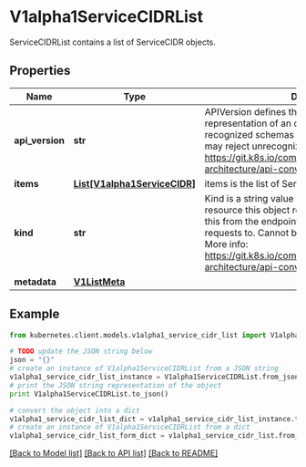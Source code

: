 # V1alpha1ServiceCIDRList

ServiceCIDRList contains a list of ServiceCIDR objects.

## Properties

Name | Type | Description | Notes
------------ | ------------- | ------------- | -------------
**api_version** | **str** | APIVersion defines the versioned schema of this representation of an object. Servers should convert recognized schemas to the latest internal value, and may reject unrecognized values. More info: https://git.k8s.io/community/contributors/devel/sig-architecture/api-conventions.md#resources | [optional] 
**items** | [**List[V1alpha1ServiceCIDR]**](V1alpha1ServiceCIDR.md) | items is the list of ServiceCIDRs. | 
**kind** | **str** | Kind is a string value representing the REST resource this object represents. Servers may infer this from the endpoint the kubernetes.client submits requests to. Cannot be updated. In CamelCase. More info: https://git.k8s.io/community/contributors/devel/sig-architecture/api-conventions.md#types-kinds | [optional] 
**metadata** | [**V1ListMeta**](V1ListMeta.md) |  | [optional] 

## Example

```python
from kubernetes.client.models.v1alpha1_service_cidr_list import V1alpha1ServiceCIDRList

# TODO update the JSON string below
json = "{}"
# create an instance of V1alpha1ServiceCIDRList from a JSON string
v1alpha1_service_cidr_list_instance = V1alpha1ServiceCIDRList.from_json(json)
# print the JSON string representation of the object
print V1alpha1ServiceCIDRList.to_json()

# convert the object into a dict
v1alpha1_service_cidr_list_dict = v1alpha1_service_cidr_list_instance.to_dict()
# create an instance of V1alpha1ServiceCIDRList from a dict
v1alpha1_service_cidr_list_form_dict = v1alpha1_service_cidr_list.from_dict(v1alpha1_service_cidr_list_dict)
```
[[Back to Model list]](../README.md#documentation-for-models) [[Back to API list]](../README.md#documentation-for-api-endpoints) [[Back to README]](../README.md)


